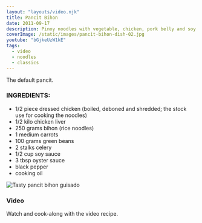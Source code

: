 ```yaml
---
layout: "layouts/video.njk"
title: Pancit Bihon
date: 2011-09-17
description: Pinoy noodles with vegetable, chicken, pork belly and soy sauce
coverImage: /static/images/pancit-bihon-dish-02.jpg
youtube: "bGjkeUzW1kE"
tags:
  - video
  - noodles
  - classics
---
```


The default pancit.

### INGREDIENTS:
* 1/2 piece dressed chicken (boiled, deboned and shredded; the stock use for cooking the noodles)
* 1/2 kilo chicken liver
* 250 grams bihon (rice noodles)
* 1 medium carrots
* 100 grams green beans
* 2 stalks celery
* 1/2 cup soy sauce
* 3 tbsp oyster sauce
* black pepper
* cooking oil

![Tasty pancit bihon guisado](/static/images/pancit-bihon-dish-01.jpg?nf_resize=fit&w=960)

### Video
Watch and cook-along with the video recipe.


